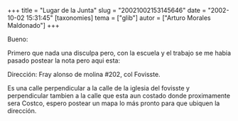 +++
title = "Lugar de la Junta"
slug = "20021002153145646"
date = "2002-10-02 15:31:45"
[taxonomies]
tema = ["glib"]
autor = ["Arturo Morales Maldonado"]
+++

Bueno:

Primero que nada una disculpa pero, con la escuela y el trabajo se me
habia pasado postear la nota pero aqui esta:

Dirección: Fray alonso de molina #202, col Fovisste.

Es una calle perpendicular a la calle de la iglesia del fovisste y
perpendicular tambien a la calle que esta aun costado donde proximamente
sera Costco, espero postear un mapa lo más pronto para que ubiquen la
dirección.

